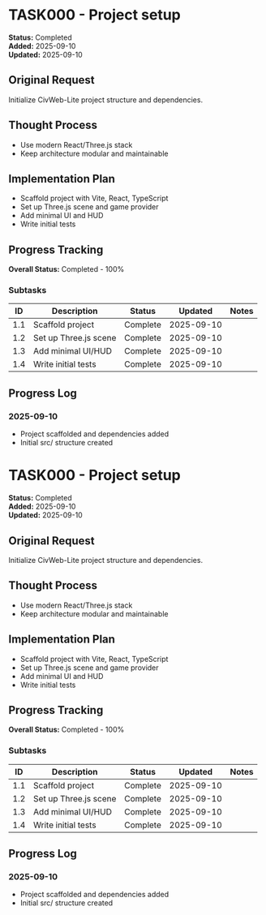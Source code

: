 # TASK000 - Project setup

**Status:** Completed  
**Added:** 2025-09-10  
**Updated:** 2025-09-10

## Original Request

Initialize CivWeb-Lite project structure and dependencies.

## Thought Process

- Use modern React/Three.js stack
- Keep architecture modular and maintainable

## Implementation Plan

- Scaffold project with Vite, React, TypeScript
- Set up Three.js scene and game provider
- Add minimal UI and HUD
- Write initial tests

## Progress Tracking

**Overall Status:** Completed - 100%

### Subtasks

| ID  | Description           | Status   | Updated    | Notes |
| --- | --------------------- | -------- | ---------- | ----- |
| 1.1 | Scaffold project      | Complete | 2025-09-10 |       |
| 1.2 | Set up Three.js scene | Complete | 2025-09-10 |       |
| 1.3 | Add minimal UI/HUD    | Complete | 2025-09-10 |       |
| 1.4 | Write initial tests   | Complete | 2025-09-10 |       |

## Progress Log

### 2025-09-10

- Project scaffolded and dependencies added
- Initial src/ structure created

# TASK000 - Project setup

**Status:** Completed  
**Added:** 2025-09-10  
**Updated:** 2025-09-10

## Original Request

Initialize CivWeb-Lite project structure and dependencies.

## Thought Process

- Use modern React/Three.js stack
- Keep architecture modular and maintainable

## Implementation Plan

- Scaffold project with Vite, React, TypeScript
- Set up Three.js scene and game provider
- Add minimal UI and HUD
- Write initial tests

## Progress Tracking

**Overall Status:** Completed - 100%

### Subtasks

| ID  | Description           | Status   | Updated    | Notes |
| --- | --------------------- | -------- | ---------- | ----- |
| 1.1 | Scaffold project      | Complete | 2025-09-10 |       |
| 1.2 | Set up Three.js scene | Complete | 2025-09-10 |       |
| 1.3 | Add minimal UI/HUD    | Complete | 2025-09-10 |       |
| 1.4 | Write initial tests   | Complete | 2025-09-10 |       |

## Progress Log

### 2025-09-10

- Project scaffolded and dependencies added
- Initial src/ structure created
